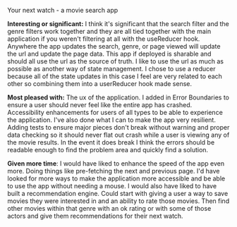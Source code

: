 Your next watch - a movie search app


**Interesting or significant:** I think it's significant that the search filter and the genre filters work together and they are all tied together with the main application if you weren't filtering at all with the useReducer hook. Anywhere the app updates the search, genre, or page viewed will update the url and update the page data. This app if deployed is sharable and should all use the url as the source of truth. I like to use the url as much as possible as another way of state management. I chose to use a reducer because all of the state updates in this case I feel are very related to each other so combining them into a userReducer hook made sense.

**Most pleased with:** The ux of the application. I added in Error Boundaries to ensure a user should never feel like the entire app has crashed. Accessibility enhancements for users of all types to be able to experience the application. I've also done what I can to make the app very resilient. Adding tests to ensure major pieces don't break without warning and proper data checking so it should never flat out crash while a user is viewing any of the movie results. In the event it does break I think the errors should be readable enough to find the problem area and quickly find a solution.

**Given more time**: I would have liked to enhance the speed of the app even more. Doing things like pre-fetching the next and previous page. I'd have looked for more ways to make the application more accessible and be able to use the app without needing a mouse. I would also have liked to have built a recommendation engine. Could start with giving a user a way to save movies they were interested in and an ability to rate those movies. Then find other movies within that genre with an ok rating or with some of those actors and give them recommendations for their next watch.

